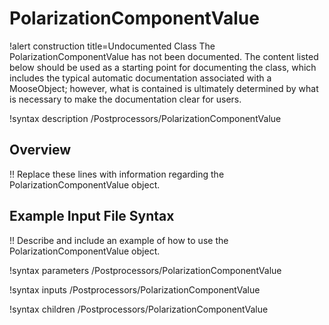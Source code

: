 # PolarizationComponentValue

!alert construction title=Undocumented Class
The PolarizationComponentValue has not been documented. The content listed below should be used as a starting point for
documenting the class, which includes the typical automatic documentation associated with a
MooseObject; however, what is contained is ultimately determined by what is necessary to make the
documentation clear for users.

!syntax description /Postprocessors/PolarizationComponentValue

## Overview

!! Replace these lines with information regarding the PolarizationComponentValue object.

## Example Input File Syntax

!! Describe and include an example of how to use the PolarizationComponentValue object.

!syntax parameters /Postprocessors/PolarizationComponentValue

!syntax inputs /Postprocessors/PolarizationComponentValue

!syntax children /Postprocessors/PolarizationComponentValue
